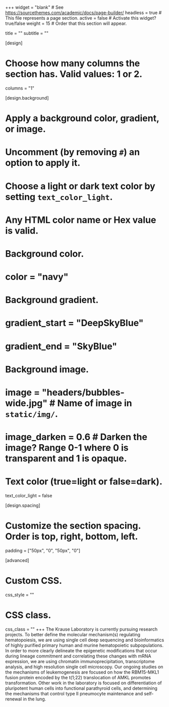 +++
widget = "blank"  # See https://sourcethemes.com/academic/docs/page-builder/
headless = true  # This file represents a page section.
active = false  # Activate this widget? true/false
weight = 15  # Order that this section will appear.

title = ""
subtitle = ""

[design]
  # Choose how many columns the section has. Valid values: 1 or 2.
  columns = "1"

[design.background]
  # Apply a background color, gradient, or image.
  #   Uncomment (by removing `#`) an option to apply it.
  #   Choose a light or dark text color by setting `text_color_light`.
  #   Any HTML color name or Hex value is valid.

  # Background color.
  # color = "navy"

  # Background gradient.
  # gradient_start = "DeepSkyBlue"
  # gradient_end = "SkyBlue"

  # Background image.
  # image = "headers/bubbles-wide.jpg"  # Name of image in `static/img/`.
  # image_darken = 0.6  # Darken the image? Range 0-1 where 0 is transparent and 1 is opaque.

  # Text color (true=light or false=dark).
  text_color_light = false

[design.spacing]
  # Customize the section spacing. Order is top, right, bottom, left.
  padding = ["50px", "0", "50px", "0"]

[advanced]
 # Custom CSS.
 css_style = ""

 # CSS class.
 css_class = ""
+++
The Krause Laboratory is currently pursuing research projects. To better define the molecular mechanism(s) regulating hematopoiesis, we are using single cell deep sequencing and bioinformatics of highly purified primary human and murine hematopoietic subpopulations. In order to more clearly delineate the epigenetic modifications that occur during lineage commitment and correlating these changes with mRNA expression, we are using chromatin immunoprecipitation, transcriptome analysis, and high resolution single cell microscopy.  Our ongoing studies on the mechanisms of leukemogenesis are focused on how the RBM15-MKL1 fusion protein encoded by the t(1;22) translocation of AMKL promotes transformation. Other work in the laboratory is focused on differentiation of pluripotent human cells into functional parathyroid cells, and determining the mechanisms that control type II pneumocyte maintenance and self-renewal in the lung.
